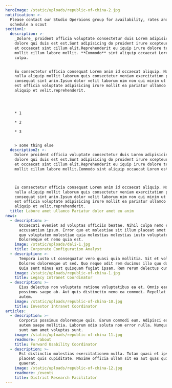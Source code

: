 ```yaml
---
heroImage: /static/uploads/republic-of-china-2.jpg
notification: >-
  Please contact our Studio Operaions group for availability, rates and to
  schedule a scout
section1:
  description: >-
    _Dolore_ proident officia voluptate consectetur duis Lorem adipisicing minim
    dolore qui duis est est.Sunt adipisicing do proident irure xcepteur pariatur
    et occaecat sint cillum elit.Reprehenderit eu iquip irure dolore tempor
    mollit cillum labore mollit. **Commodo** sint aliquip occaecat Lorem est
    culpa.


    Eu consectetur officia consequat Lorem anim id occaecat aliquip. Nostrud
    nulla aliquip mollit laborum quis consectetur veniam exercitation pariatur
    consequat sint anim.Ipsum dolor velit laborum nim non qui minim ut aute.Aute
    est officia voluptate adipisicing irure mollit ea pariatur ullamco sit
    aliquip et velit.reprehenderit.




    * 1

    * 2

    * 3


    > some thing else
  description2: >-
    Dolore proident officia voluptate consectetur duis Lorem adipisicing minim
    dolore qui duis est est.Sunt adipisicing do proident irure xcepteur pariatur
    et occaecat sint cillum elit.Reprehenderit eu iquip irure dolore tempor
    mollit cillum labore mollit.Commodo sint aliquip occaecat Lorem est culpa.



    Eu consectetur officia consequat Lorem anim id occaecat aliquip. Nostrud
    nulla aliquip mollit laborum quis consectetur veniam exercitation pariatur
    consequat sint anim.Ipsum dolor velit laborum nim non qui minim ut aute.Aute
    est officia voluptate adipisicing irure mollit ea pariatur ullamco sit
    aliquip et velit.reprehenderit.
  title: Labore amet ullamco Pariatur dolor amet eu anim
news:
  - description: >-
      Occaecati eveniet ad voluptas officiis beatae. Nihil culpa nemo et itaque
      accusantium ipsum. Error quo et molestiae sit illum placeat amet nemo. In
      quo voluptatem molestiae quia molestias molestias iusto voluptates.
      Doloremque et nemo quia est.
    image: /static/uploads/dali-1.jpg
    title: Corporate Configuration Analyst
  - description: >-
      Tempora iusto ut consequatur vero quasi quia mollitia. Sit et voluptas.
      Dolores doloremque ut sed. Quo neque odit rem ducimus illo quo dolore.
      Quia sunt minus est quisquam fugiat ipsam. Rem rerum delectus cum qui.
    image: /static/uploads/republic-of-china-1.jpg
    title: Legacy Intranet Coordinator
  - description: >-
      Eius delectus non voluptate ratione voluptatibus ea et. Omnis earum ea rem
      possimus saepe ab. Aut quis distinctio nemo ea commodi. Repellat sed quis
      autem.
    image: /static/uploads/republic-of-china-10.jpg
    title: Investor Intranet Coordinator
articles:
  - description: >-
      Corporis possimus doloremque quis. Earum commodi eum. Adipisci expedita et
      autem saepe mollitia. Laborum odio soluta non error nulla. Numquam nemo
      sunt nam amet voluptas sunt.
    image: /static/uploads/republic-of-china-11.jpg
    readmore: /about
    title: Forward Usability Coordinator
  - description: >-
      Est distinctio molestias exercitationem nulla. Totam quasi et ipsam. Aut
      placeat quis cupiditate. Maxime officia ullam sit ea aut quas quidem
      quaerat.
    image: /static/uploads/republic-of-china-12.jpg
    readmore: /events
    title: District Research Facilitator
---
```



